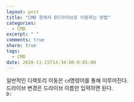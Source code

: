 ```yaml
---
layout: post
title: "CMD 창에서 D드라이브로 이동하는 방법"
categories:
  - CMD
excerpt: " "
comments: true
share: true
tags:
  - CMD
date: 2020-11-15T14:34:00-0:05:00
---
```


일반적인 디렉토리 이동은 `cd`명령어를 통해 이루어진다.<br>
드라이브 변경은 드라이브 이름만 입력하면 된다.<br>
`D:`
